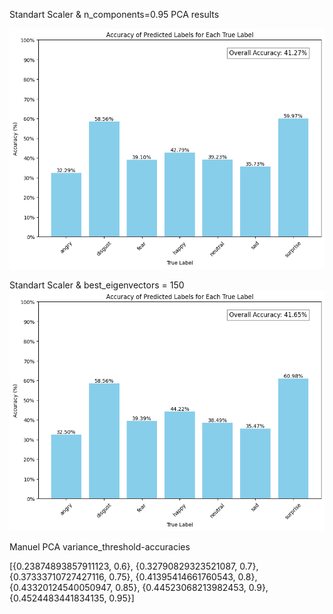 Standart Scaler & n_components=0.95 PCA results

![alt text](image1.png)


Standart Scaler & best_eigenvectors = 150
![alt text](image2.png)



Manuel PCA variance_threshold-accuracies

[{0.23874893857911123, 0.6},
 {0.32790829323521087, 0.7},
 {0.37333710727427116, 0.75},
 {0.41395414661760543, 0.8},
 {0.43320124540050947, 0.85},
 {0.44523068213982453, 0.9},
 {0.4524483441834135, 0.95}]